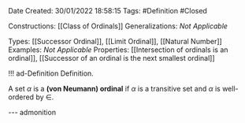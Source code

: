 <br />
<br />

Date Created: 30/01/2022 18:58:15
Tags: #Definition #Closed 

Constructions: [[Class of Ordinals]]
Generalizations: _Not Applicable_

Types: [[Successor Ordinal]], [[Limit Ordinal]], [[Natural Number]]
Examples: _Not Applicable_
Properties: [[Intersection of ordinals is an ordinal]], [[Successor of an ordinal is the next smallest ordinal]]

!!! ad-Definition Definition.

A set $\alpha$ is a **(von Neumann) ordinal** if $\alpha$ is a transitive set and $\alpha$ is well-ordered by $\in$.

--- admonition
